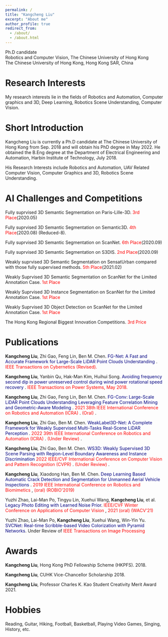 ```yaml
---
permalink: /
title: "Kangcheng Liu"
excerpt: "About me"
author_profile: true
redirect_from: 
  - /about/
  - /about.html
---
```


Ph.D candidate <br>
Robotics and Computer Vision, The Chinese University of Hong Kong <br>
The Chinese University of Hong Kong, Hong Kong SAR, China

**Research Interests**
======
My research interests lie in the fields of Robotics and Automation, Computer graphics and 3D,  Deep Learning, Robotics Scene Understanding, Computer Vision. 


**Short Introduction**
======
Kangcheng Liu is currently a Ph.D candidate at The Chinese University of Hong Kong from Sep. 2018 and will obtain his PhD degree in May 2022. He obtained the B.Eng degree at the Department of Electrical Engineering and Automation, Harbin Institute of Technology, July 2018. 


His Research Interests include Robotics and Automation, UAV Related Computer Vision,  Computer Graphics and 3D,  Robotics Scene Understanding.

**AI Challenges and Competitions**
======

Fully suprvised 3D Semantic Segmentation on Paris-Lille-3D. <font color='Red'>3rd Place</font>(2020.05)  <br>

Fully suprvised 3D Semantic Segmentation on Semantic3D. <font color='Red'>4th Place</font>(2020.08) (Reduced-8).   <br>

Fully suprvised 3D Semantic Segmentation on ScanNet. <font color='Red'>6th Place</font>(2020.09) <br>

Fully suprvised 3D Semantic Segmentation on S3DIS. <font color='Red'>2nd Place</font>(2020.09) <br>

Weakly suprvised 3D Semantic Segmentation on SensatUrban compared with those fully supervised methods. 
<font color='Red'>5th Place</font>(2021.02) <br>

Weakly Suprvised 3D Semantic Segmentation on ScanNet for the Limited Annotation Case. <font color='Red'>1st Place</font> <br>

<!-- in Weakly Suprvised 3D Semantic Segmentation on ScanNet for the Limited Reconstruction Case.   <font color='Red'>1st Place</font> <br> -->

Weakly Suprvised 3D Instance Segmentation on ScanNet for the Limited Annotation Case. <font color='Red'>1st Place</font> <br>

<!--  in Weakly Suprvised 3D Instance Segmentation on ScanNet for the Limited Reconstruction Case. <font color='Red'>1st Place</font> <br> -->

Weakly Suprvised 3D Object Detection on ScanNet for the Limited Annotation Case. <font color='Red'>1st Place</font>  <br>

<!-- in Weakly Suprvised 3D Object Detection on ScanNet Benchmark the Limited Reconstruction Case. <font color='Red'>1st Place</font>  <br> -->
The Hong Kong Regional Biggest Innovation Competitions. <font color='Red'>3rd Price</font> <br>

Publications
======

**Kangcheng Liu**, Zhi Gao, Feng Lin, Ben M. Chen. <font color='Navy'> FG-Net: A Fast and Accurate Framework for Large-Scale LiDAR Point Clouds Understanding </font>. <font color='Red'> IEEE Transactions on Cybernetics (Revised). </font>

**Kangcheng Liu**, Yanbin Qu, Hak-Man Kim, Huihui Song. <font color='Navy'> Avoiding frequency second dip in power unreserved control during wind power rotational speed recovery </font>. <font color='Red'> IEEE Transactions on Power Systems, May 2018. </font>

**Kangcheng Liu**, Zhi Gao, Feng Lin, Ben M. Chen. <font color='Navy'> FG-Conv: Large-Scale LiDAR Point Clouds Understanding Leveraging Feature Correlation Mining and Geometric-Aware Modeling  </font>. <font color='Red'> 2021 38th IEEE International Conference on Robotics and Automation (ICRA) </font>. <font color='Red'> (Oral) </font>.

**Kangcheng Liu**, Zhi Gao, Ben M. Chen. <font color='Navy'> WeakLabel3D-Net: A Complete Framework for Weakly Supervised Multi-Tasks Real-Scene LiDAR Perception   </font>. <font color='Red'> 2022 39th IEEE International Conference on Robotics and Automation (ICRA) </font>. <font color='Red'> (Under Review) </font>.

**Kangcheng Liu**, Zhi Gao, Ben M. Chen. <font color='Navy'> WS3D: Weakly Supervised 3D Scene Parsing with Region-Level Boundary Awareness and Instance Discrimination </font> <font color='Red'> 2022 IEEE/CVF International Conference on Computer Vision and Pattern Recognition (CVPR) </font>. <font color='Red'> (Under Review) </font>.

**Kangcheng Liu**, Xiaodong Han, Ben M. Chen. <font color='Navy'> Deep Learning Based Automatic Crack Detection and Segmentation for Unmanned Aerial Vehicle Inspections  </font>. <font color='Red'> 2019 IEEE International Conference on Robotics and Biomimetics </font>, <font color='Red'> (oral) (ROBIO'2019) </font>

Yuzhi Zhao, Lai-Man Po, Tingyu Lin, Xuehui Wang, **Kangcheng Liu**, et al. <font color='Navy'> Legacy Photo Editing with Learned Noise Prior</font>. <font color='Red'> IEEE/CVF Winter Conference on Applications of Computer Vision </font>, <font color='Red'> 2021 (oral) (WACV'21) </font>

Yuzhi Zhao, Lai-Man Po, **Kangcheng Liu**, Xuehui Wang, Win-Yin Yu. <font color='Navy'> SVCNet: Real-time Scribble-based Video Colorization with Pyramid Networks</font>. Under Review of <font color='Red'> IEEE Transactions on Image Processing </font>

Awards
======

**Kangcheng Liu**,  Hong Kong PhD Fellowship Scheme (HKPFS). 2018.

**Kangcheng Liu**,  CUHK Vice-Chancellor Scholarship 2018.

**Kangcheng Liu**, Professor Charles K. Kao Student Creativity Merit Award 2021.


Hobbies
======

Reading, Guitar, Hiking, Football, Basketball, Playing Video Games, Singing, History, etc.
